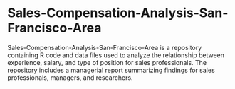 # Sales-Compensation-Analysis-San-Francisco-Area
Sales-Compensation-Analysis-San-Francisco-Area is a repository containing R code and data files used to analyze the relationship between experience, salary, and type of position for sales professionals. The repository includes a managerial report summarizing findings for sales professionals, managers, and researchers.
